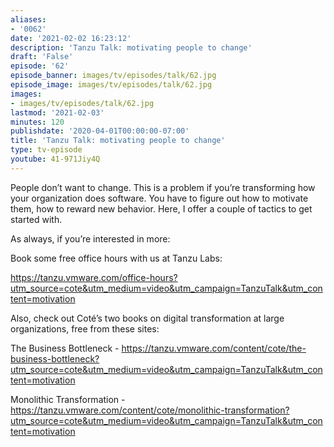 ```yaml
---
aliases:
- '0062'
date: '2021-02-02 16:23:12'
description: 'Tanzu Talk: motivating people to change'
draft: 'False'
episode: '62'
episode_banner: images/tv/episodes/talk/62.jpg
episode_image: images/tv/episodes/talk/62.jpg
images:
- images/tv/episodes/talk/62.jpg
lastmod: '2021-02-03'
minutes: 120
publishdate: '2020-04-01T00:00:00-07:00'
title: 'Tanzu Talk: motivating people to change'
type: tv-episode
youtube: 41-971Jiy4Q
---
```


People don’t want to change. This is a problem if you’re transforming how your organization does software. You have to figure out how to motivate them, how to reward new behavior. Here, I offer a couple of tactics to get started with. 

As always, if you’re interested in more:

Book some free office hours with us at Tanzu Labs:

https://tanzu.vmware.com/office-hours?utm_source=cote&utm_medium=video&utm_campaign=TanzuTalk&utm_content=motivation

Also, check out Coté’s two books on digital transformation at large organizations, free from these sites:

The Business Bottleneck - https://tanzu.vmware.com/content/cote/the-business-bottleneck?utm_source=cote&utm_medium=video&utm_campaign=TanzuTalk&utm_content=motivation

Monolithic Transformation - https://tanzu.vmware.com/content/cote/monolithic-transformation?utm_source=cote&utm_medium=video&utm_campaign=TanzuTalk&utm_content=motivation